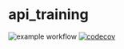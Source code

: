 # api_training
![example workflow](https://github.com/ArunBalasingam/api_training/actions/workflows/build.yml/badge.svg)
[![codecov](https://codecov.io/gh/ArunBalasingam/api_training/branch/main/graph/badge.svg?token=5PKMtBbbPJ)](https://codecov.io/gh/ArunBalasingam/api_training)
